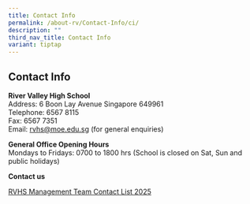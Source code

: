 ```yaml
---
title: Contact Info
permalink: /about-rv/Contact-Info/ci/
description: ""
third_nav_title: Contact Info
variant: tiptap
---
```

<h2>Contact Info</h2>
<p><strong>River Valley High School</strong> 
<br>Address: 6 Boon Lay Avenue Singapore 649961
<br>Telephone: 6567 8115
<br>Fax: 6567 7351&nbsp;
<br>Email:&nbsp;<a href="mailto:rvhs@moe.edu.sg" rel="noopener noreferrer nofollow" target="_blank">rvhs@moe.edu.sg</a>&nbsp;(for
general enquiries)</p>
<p><strong>General Office Opening Hours</strong>
<br>Mondays to Fridays: 0700 to 1800 hrs (School is closed on Sat, Sun and
public holidays)</p>
<p><strong>Contact us</strong>
</p>
<p><a href="/files/RVHS_Management_Team_Contact_List_2025_Jul_2025.pdf" rel="noopener nofollow" target="_blank">RVHS Management Team Contact List 2025</a>
</p>
<p></p>
<p></p>
<p></p>